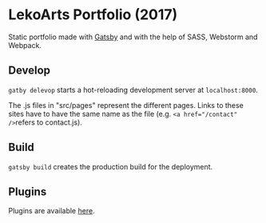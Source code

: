 # LekoArts Portfolio (2017)

Static portfolio made with [Gatsby](https://www.gatsbyjs.org/docs/) and with the help of SASS, Webstorm and Webpack.

## Develop

`gatby delevop` starts a hot-reloading development server at `localhost:8000`.

The .js files in "src/pages" represent the different pages. Links to these sites have to have the same name as the file (e.g. `<a href="/contact" />`refers to contact.js).

## Build

`gatsby build` creates the production build for the deployment.

## Plugins

Plugins are available [here](https://www.gatsbyjs.org/docs/plugins/).